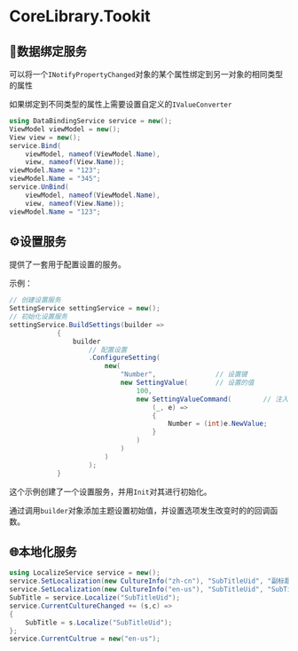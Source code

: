 # CoreLibrary.Tookit

## 🔄️数据绑定服务

可以将一个`INotifyPropertyChanged`对象的某个属性绑定到另一对象的相同类型的属性

如果绑定到不同类型的属性上需要设置自定义的`IValueConverter`

```C#
using DataBindingService service = new();
ViewModel viewModel = new();
View view = new();
service.Bind(
    viewModel, nameof(ViewModel.Name),
    view, nameof(View.Name));
viewModel.Name = "123";
viewModel.Name = "345";
service.UnBind(
    viewModel, nameof(ViewModel.Name),
    view, nameof(View.Name));
viewModel.Name = "123";
```
## ⚙️设置服务

提供了一套用于配置设置的服务。

示例：

```C#
// 创建设置服务
SettingService settingService = new();
// 初始化设置服务
settingService.BuildSettings(builder =>
            {
                builder
                    // 配置设置
                    .ConfigureSetting(
                        new(
                            "Number",				// 设置键
                            new SettingValue(		// 设置的值
                                100,
                                new SettingValueCommand(		// 注入设置命令
                                    (_, e) =>
                                    {
                                        Number = (int)e.NewValue;
                                    }
                                )
                            )
                        )
                    );
            }
```

这个示例创建了一个设置服务，并用`Init`对其进行初始化。

通过调用`builder`对象添加主题设置初始值，并设置选项发生改变时的的回调函数。

## 🌐本地化服务

```C#
using LocalizeService service = new();
service.SetLocalization(new CultureInfo("zh-cn"), "SubTitleUid", "副标题");
service.SetLocalization(new CultureInfo("en-us"), "SubTitleUid", "SubTitle");
SubTitle = service.Localize("SubTitleUid");
service.CurrentCultureChanged += (s,c) =>
{
    SubTitle = s.Localize("SubTitleUid");
};
service.CurrentCultrue = new("en-us");
```